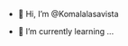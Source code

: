 - 👋 Hi, I’m @Komalalasavista

- 🌱 I’m currently learning ...



<!---
Komalalasavista/Komalalasavista is a ✨ special ✨ repository because its `README.md` (this file) appears on your GitHub profile.
You can click the Preview link to take a look at your changes.
--->
